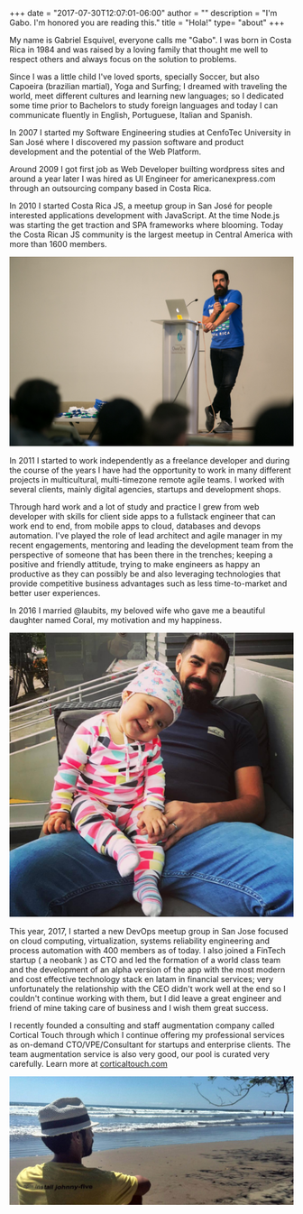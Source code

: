 +++
date = "2017-07-30T12:07:01-06:00"
author = ""
description = "I'm Gabo. I'm honored you are reading this."
title = "Hola!"
type= "about"
+++


My name is Gabriel Esquivel, everyone calls me "Gabo". I was born in Costa Rica in 1984 and was raised by a loving family that thought me well to respect others and always focus on the solution to problems.

Since I was a little child I've loved sports, specially Soccer, but also Capoeira (brazilian martial), Yoga and Surfing; I dreamed with traveling the world, meet different cultures and learning new languages; so I dedicated some time prior to Bachelors to study foreign languages and today I can communicate fluently in English, Portuguese, Italian and Spanish.

In 2007 I started my Software Engineering studies at CenfoTec University in San José where I discovered my passion software and product development and the potential of the Web Platform.

Around 2009 I got first job as Web Developer builting wordpress sites and around a year later I was hired as UI Engineer for americanexpress.com through an outsourcing company based in Costa Rica.

In 2010 I started Costa Rica JS, a meetup group in San José for people interested applications development with JavaScript. At the time Node.js was starting the get traction and SPA frameworks where blooming. Today the Costa Rican JS community is the largest meetup in Central America with more than 1600 members.

<div class="center-align-wrapper">
	<img alt="Capoeira" src="/img/bio/gaboesquivel-fullstackday.jpg"/>
</div>

In 2011 I started to work independently as a freelance developer and during the course of the years I have had the opportunity to work in many different projects in multicultural, multi-timezone remote agile teams. I worked with several clients, mainly digital agencies, startups and development shops.

Through hard work and a lot of study and practice I grew from web developer with skills for client side apps to a fullstack engineer that can work end to end, from mobile apps to cloud, databases and devops automation. I've played the role of lead architect and agile manager in my recent engagements, mentoring and leading the development team from the perspective of someone that has been there in the trenches; keeping a positive and friendly attitude, trying to make engineers as happy an productive as they can possibly be and also leveraging technologies that provide competitive business advantages such as less time-to-market and better user experiences.

In 2016 I married @laubits, my beloved wife who gave me a beautiful daughter named Coral, my motivation and my happiness.

<div class="center-align-wrapper">
	<img alt="Capoeira" src="/img/bio/gaboesquivel-coral.jpg"/>
</div>

This year, 2017, I started a new DevOps meetup group in San Jose focused on cloud computing, virtualization, systems reliability engineering and process automation with 400 members as of today. I also joined a FinTech startup ( a neobank ) as CTO and led the formation of a world class team and the development of an alpha version of the app with the most modern and cost effective technology stack en latam in financial services; very unfortunately the relationship with the CEO didn't work well at the end so I couldn't continue working with them, but I did leave a great engineer and friend of mine taking care of business and I wish them great success.

I recently founded a consulting and staff augmentation company called Cortical Touch through which I continue offering my professional services as on-demand CTO/VPE/Consultant for startups and enterprise clients. The team augmentation service is also very good, our pool is curated very carefully. Learn more at <a target="_blank" href="https://corticaltouch.com">corticaltouch.com</a>

<div class="center-align-wrapper">
	<img alt="Capoeira" src="/img/bio/gaboesquivel-playa.jpg"/>
</div>
